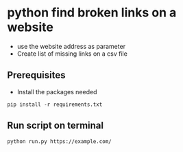 
# python find broken links on a website
- use the website address as parameter
- Create list of missing links on a csv file

## Prerequisites
- Install the packages needed
```
pip install -r requirements.txt
```

## Run script on terminal
```
python run.py https://example.com/
```